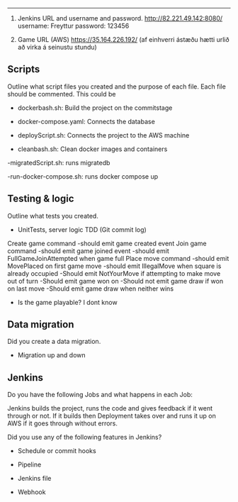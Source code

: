 ----

1. Jenkins URL and username and password.
http://82.221.49.142:8080/
username: Freyttur
password: 123456

2. Game URL (AWS)
https://35.164.226.192/ (af einhverri ástæðu hætti urlið að virka á seinustu stundu)

## Scripts

Outline what script files you created and the purpose of each file. Each file should be commented. This could be

- dockerbash.sh: Build the project on the commitstage

- docker-compose.yaml: Connects the database

- deployScript.sh: Connects the project to the AWS machine

- cleanbash.sh: Clean docker images and containers

-migratedScript.sh: runs migratedb

-run-docker-compose.sh: runs docker compose up


## Testing & logic

Outline what tests you created.

- UnitTests, server logic TDD (Git commit log)

Create game command
-should emit game created event
Join game command
-should emit game joined event
-should emit FullGameJoinAttempted when game full
Place move command
-should emit MovePlaced on first game move
-should emit IllegalMove when square is already occupied
-Should emit NotYourMove if attempting to make move out of turn
-Should emit game won on
-Should not emit game draw if won on last move
-Should emit game draw when neither wins

- Is the game playable?
I dont know


## Data migration

Did you create a data migration.

- Migration up and down


## Jenkins

Do you have the following Jobs and what happens in each Job:

Jenkins builds the project, runs the code and gives feedback if it went through or not. If it builds then Deployment takes over and runs it up on AWS if it goes through without errors.


Did you use any of the following features in Jenkins?

- Schedule or commit hooks

- Pipeline

- Jenkins file

- Webhook
